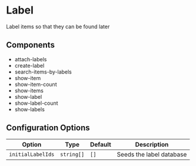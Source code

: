 # Label

Label items so that they can be found later

## Components

- attach-labels
- create-label
- search-items-by-labels
- show-item
- show-item-count
- show-items
- show-label
- show-label-count
- show-labels

## Configuration Options

| Option | Type | Default | Description |
| ------ | ---- | ------  | ----------- |
| `initialLabelIds` | `string[]` | `[]` | Seeds the label database |
